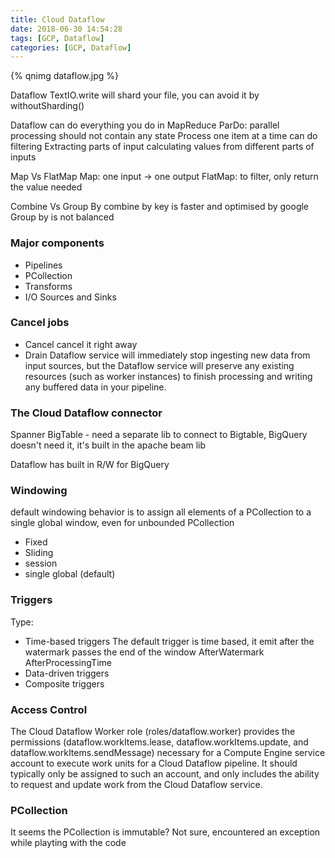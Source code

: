 ```yaml
---
title: Cloud Dataflow
date: 2018-06-30 14:54:28
tags: [GCP, Dataflow]
categories: [GCP, Dataflow]
---
```


{% qnimg dataflow.jpg %}

Dataflow TextIO.write will shard your file, you can avoid it by withoutSharding()

Dataflow can do everything you do in MapReduce
ParDo: parallel processing
should not contain any state
Process one item at a time
can do filtering
Extracting parts of input
calculating values from different parts of inputs


Map Vs FlatMap
Map: one input -> one output
FlatMap: to filter, only return the value needed

Combine Vs Group By
combine by key is faster and optimised by google
Group by is not balanced

### Major components
* Pipelines
* PCollection
* Transforms
* I/O Sources and Sinks 

### Cancel jobs
* Cancel
cancel it right away
* Drain
Dataflow service will immediately stop ingesting new data from input sources, but the Dataflow service will preserve any existing resources (such as worker instances) to finish processing and writing any buffered data in your pipeline.

### The Cloud Dataflow connector
Spanner
BigTable - need a separate lib to connect to Bigtable, BigQuery doesn't need it, it's built in the apache beam lib

Dataflow has built in R/W for BigQuery

### Windowing
default windowing behavior is to assign all elements of a PCollection to a single global window, even for unbounded PCollection
* Fixed
* Sliding
* session
* single global (default)

### Triggers
Type:
* Time-based triggers
	The default trigger is time based, it emit after the watermark passes the end of the window
	AfterWatermark
	AfterProcessingTime
* Data-driven triggers
* Composite triggers

### Access Control
 The Cloud Dataflow Worker role (roles/dataflow.worker) provides the permissions (dataflow.workItems.lease, dataflow.workItems.update, and dataflow.workItems.sendMessage) necessary for a Compute Engine service account to execute work units for a Cloud Dataflow pipeline. It should typically only be assigned to such an account, and only includes the ability to request and update work from the Cloud Dataflow service.

### PCollection
It seems the PCollection is immutable? Not sure, encountered an exception while playting with the code
